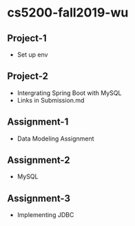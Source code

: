# cs5200-fall2019-wu
## Project-1
- Set up env
## Project-2
- Intergrating Spring Boot with MySQL
- Links in Submission.md
## Assignment-1
- Data Modeling Assignment
## Assignment-2
- MySQL
## Assignment-3
- Implementing JDBC
